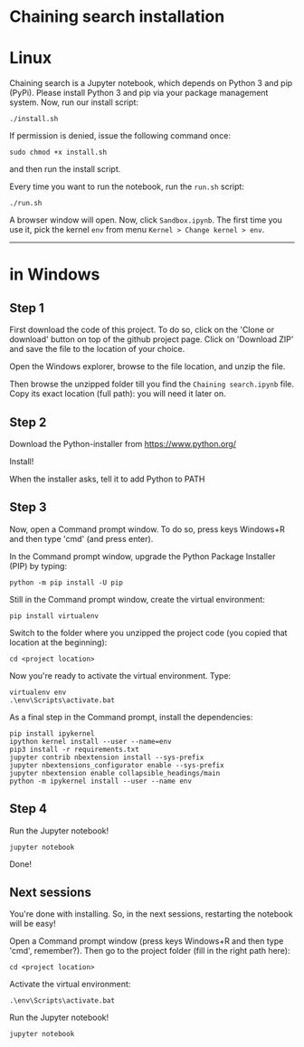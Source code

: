 # Chaining search installation

# Linux
Chaining search is a Jupyter notebook, which depends on Python 3 and pip (PyPi). Please install Python 3 and pip via your package management system.
Now, run our install script:
```
./install.sh
```
If permission is denied, issue the following command once:
```
sudo chmod +x install.sh
```
and then run the install script.

Every time you want to run the notebook, run the `run.sh` script:
```
./run.sh
```

A browser window will open. Now, click `Sandbox.ipynb`. The first time you use it, pick the kernel `env` from menu `Kernel > Change kernel > env`.

-----------------------------------------------

# in Windows

## Step 1

First download the code of this project. To do so, click on the 'Clone or download' button on top of the github project page. Click on 'Download ZIP' and save the file to the location of your choice.

Open the Windows explorer, browse to the file location, and unzip the file. 

Then browse the unzipped folder till you find the `Chaining search.ipynb` file. Copy its exact location (full path): you will need it later on.

## Step  2

Download the Python-installer from https://www.python.org/  

Install!

When the installer asks, tell it to add Python to PATH

## Step  3

Now, open a Command prompt window. To do so, press keys Windows+R and then type 'cmd' (and press enter).

In the Command prompt window, upgrade the Python Package Installer (PIP) by typing:
```
python -m pip install -U pip
```

Still in the Command prompt window, create the virtual environment:
```
pip install virtualenv
```
Switch to the folder where you unzipped the project code (you copied that location at the beginning):

```
cd <project location>
```

Now you're ready to activate the virtual environment. Type:
```
virtualenv env
.\env\Scripts\activate.bat
```

As a final step in the Command prompt, install the dependencies:
```
pip install ipykernel
ipython kernel install --user --name=env
pip3 install -r requirements.txt
jupyter contrib nbextension install --sys-prefix
jupyter nbextensions_configurator enable --sys-prefix
jupyter nbextension enable collapsible_headings/main
python -m ipykernel install --user --name env
``` 

## Step  4

Run the Jupyter notebook!
```
jupyter notebook
```

Done!


## Next sessions

You're done with installing. So, in the next sessions, restarting the notebook will be easy!

Open a Command prompt window (press keys Windows+R and then type 'cmd', remember?).
Then go to the project folder (fill in the right path here):

```
cd <project location>
```

Activate the virtual environment:
```
.\env\Scripts\activate.bat
```

Run the Jupyter notebook!
```
jupyter notebook
```

